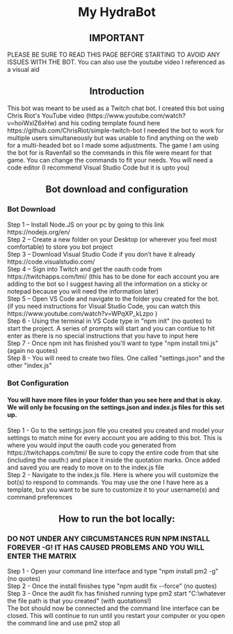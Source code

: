 <h1 align="center"> My HydraBot </h1>

<h2 align="center"> IMPORTANT </h2>
PLEASE BE SURE TO READ THIS PAGE BEFORE STARTING TO AVOID ANY ISSUES WITH THE BOT. You can also use the youtube video I referenced as a visual aid

<h2 align="center"> Introduction </h2>
This bot was meant to be used as a Twitch chat bot. I created this bot using Chris Riot's YouTube video (https://www.youtube.com/watch?v=hoiWxlZ6xHw) and his coding template found here https://github.com/ChrisRiot/simple-twitch-bot I needed the bot to work for multiple users simultaneously but was unable to find anything on the web for a multi-headed bot so I made some adjustments. The game I am using the bot for is Ravenfall so the commands in this file were meant for that game. You can change the commands to fit your needs. You will need a code editor (I recommend Visual Studio Code but it is upto you)

<h2 align="center"> Bot download and configuration </h2>
<h3> Bot Download </h3>
Step 1 – Install Node.JS on your pc by going to this link https://nodejs.org/en/ <br>
Step 2 – Create a new folder on your Desktop (or wherever you feel most comfortable) to store you bot project <br>
Step 3 – Download Visual Studio Code if you don’t have it already https://code.visualstudio.com/ <br>
Step 4 – Sign into Twitch and get the oauth code from https://twitchapps.com/tmi/ (this has to be done for each account you are adding to the bot so I suggest having all the information on a sticky or notepad because you will need the information later) <br>
Step 5 – Open VS Code and navigate to the folder you created for the bot. (if you need instructions for Visual Studio Code, you can watch this https://www.youtube.com/watch?v=WPqXP_kLzpo ) <br>
Step 6 - Using the terminal in VS Code type in "npm init" (no quotes) to start the project. A series of prompts will start and you can contiue to hit enter as there is no special instructions that you have to input here <br>
Step 7 - Once npm init has finished you'll want to type "npm install tmi.js" (again no quotes) <br>
Step 8 - You will need to create two files. One called "settings.json" and the other "index.js" <br>

<h3> Bot Configuration </h3>
<h4> You will have more files in your folder than you see here and that is okay.  We will only be focusing on the settings.json and index.js files for this set up. </h4>
Step 1 - Go to the settings.json file you created you created and model your settings to match mine for every account you are adding to this bot. This is where you would input the oauth code you generated from https://twitchapps.com/tmi/ Be sure to copy the entire code from that site (including the oauth:) and place it inside the quotation marks. Once added and saved you are ready to move on to the index.js file <br>
Step 2 - Navigate to the index.js file. Here is where you will customize the bot(s) to respond to commands. You may use the one I have here as a template, but you want to be sure to customize it to your username(s) and command preferences <br>

<h2 align="center"> How to run the bot locally: </h2>
<h3> DO NOT UNDER ANY CIRCUMSTANCES RUN NPM INSTALL FOREVER -G! IT HAS CAUSED PROBLEMS AND YOU WILL ENTER THE MATRIX </h3>
Step 1 - Open your command line interface and type "npm install pm2 -g" (no quotes) <br>
Step 2 - Once the install finishes type "npm audit fix --force" (no quotes) <br>
Step 3 - Once the audit fix has finished running type  pm2 start "C:\whatever the file path is that you created" (with quotations!) <br>
The bot should now be connected and the command line interface can be closed. This will continue to run until you restart your computer or you open the command line and use pm2 stop all
